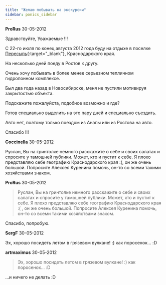 ```yaml
---
title: "Желаю побывать на экскурсии"
sidebar: ponics_sidebar
---
```


**ProRus** 30-05-2012

Здравствуйте, Уважаемые !!!

С 22-го июля по конец августа 2012 года буду на отдыхе в поселке [Пересыпь](http://www.wikimapia.org/#lat=45.3466863&amp;lon=37.1268126&amp;z=15&amp;l=1&amp;m=b&amp;v=8){:target="_blank"}, Краснодарского края.

На несколько дней поеду в Ростов к другу.

Очень хочу побывать в более менее серьезном тепличном гидропонном комплексе.

Был два года назад в Новосибирске, меня не пустили мотивируя закрытостью объекта.

Подскажите пожалуйста, подобное возможно и где?

Готов специально выделить на это пару дней и специально съездить. 

Авто нет, поэтому только поездом из Анапы или из Ростова на авто.

Спасибо !!!


**Coccinella** 30-05-2012

Руслан, Вы на гринтолке немного расскажите о себе и своих салатах и спросите у тамошней публики. Может, кто и пустит к себе. Я плохо представляю себе географию Краснодарского края :(, он же очень большой. Попросите Алексея Куренина помочь, он-то со всеми такими хозяйствами знаком.


**ProRus** 30-05-2012

> Руслан, Вы на гринтолке немного расскажите о себе и своих салатах и спросите у тамошней публики. Может, кто и пустит к себе. Я плохо представляю себе географию Краснодарского края :( , он же очень большой. Попросите Алексея Куренина помочь, он-то со всеми такими хозяйствами знаком.

Спасибо, попробую.


**SergF** 30-05-2012

Эх, хорошо посидеть летом в грязевом вулкане! :) как поросенок... :D


**artmaximus** 30-05-2012

> Эх, хорошо посидеть летом в грязевом вулкане! :) как поросенок... :D

...и ничего не делать :D


